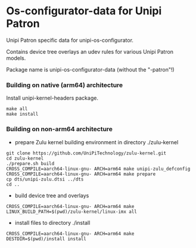 # Os-configurator-data for Unipi Patron

Unipi Patron specific data for unipi-os-configurator.

Contains device tree overlays an udev rules for various Unipi Patron models.

Package name is unipi-os-configurator-data (without the "-patron"!)

### Building on native (arm64) architecture
Install unipi-kernel-headers package.
```
make all
make install
```


### Building on non-arm64 architecture

- prepare Zulu kernel building environment in directory ./zulu-kernel
```
git clone https://github.com/UniPiTechnology/zulu-kernel.git
cd zulu-kernel
./prepare.sh build
CROSS_COMPILE=aarch64-linux-gnu- ARCH=arm64 make unipi-zulu_defconfig
CROSS_COMPILE=aarch64-linux-gnu- ARCH=arm64 make prepare
cp dts/unipi-zulu.dtsi ../dts
cd ..
```
- build device tree and overlays
```
CROSS_COMPILE=aarch64-linux-gnu- ARCH=arm64 make LINUX_BUILD_PATH=$(pwd)/zulu-kernel/linux-imx all
```

- install files to directory ./install
```
CROSS_COMPILE=aarch64-linux-gnu- ARCH=arm64 make DESTDIR=$(pwd)/install install
```


